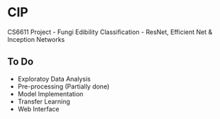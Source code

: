 # CIP

CS6611 Project - Fungi Edibility Classification - ResNet, Efficient Net & Inception Networks

## To Do

- Exploratoy Data Analysis
- Pre-processing (Partially done)
- Model Implementation
- Transfer Learning
- Web Interface
